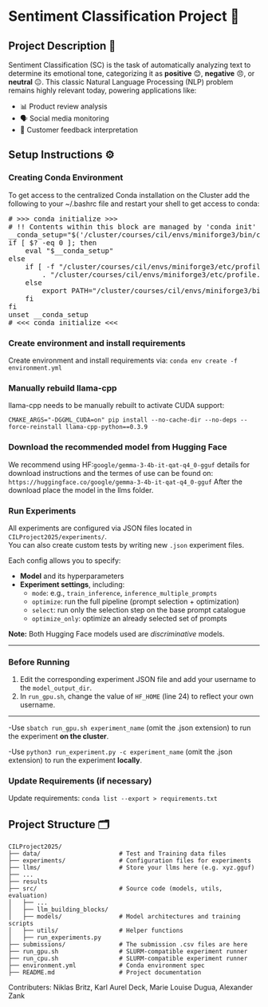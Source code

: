 # Sentiment Classification Project 🌟

## Project Description 📖

Sentiment Classification (SC) is the task of automatically analyzing text to determine its emotional tone, categorizing it as **positive** 😊, **negative** 😠, or **neutral** 😐. This classic Natural Language Processing (NLP) problem remains highly relevant today, powering applications like:

- 📊 Product review analysis
- 🗣️ Social media monitoring
- 💬 Customer feedback interpretation


## Setup Instructions ⚙️

### Creating Conda Environment

To get access to the centralized Conda installation on the Cluster add the following to your ~/.bashrc file and restart your shell to get access to conda:
<pre>
# >>> conda initialize >>>
# !! Contents within this block are managed by 'conda init' !!
__conda_setup="$('/cluster/courses/cil/envs/miniforge3/bin/conda' 'shell.bash' 'hook' 2> /dev/null)"
if [ $? -eq 0 ]; then
    eval "$__conda_setup"
else
    if [ -f "/cluster/courses/cil/envs/miniforge3/etc/profile.d/conda.sh" ]; then
        . "/cluster/courses/cil/envs/miniforge3/etc/profile.d/conda.sh"
    else
        export PATH="/cluster/courses/cil/envs/miniforge3/bin:$PATH"
    fi
fi
unset __conda_setup
# <<< conda initialize <<<
</pre>

### Create environment and install requirements

Create environment and install requirements via:
`conda env create -f environment.yml`

### Manually rebuild llama-cpp
llama-cpp needs to be manually rebuilt to activate CUDA support:

`CMAKE_ARGS="-DGGML_CUDA=on" pip install --no-cache-dir --no-deps --force-reinstall llama-cpp-python==0.3.9`

### Download the recommended model from Hugging Face

We recommend using HF:`google/gemma-3-4b-it-qat-q4_0-gguf` details for download instructions and the termes of use can be found on: `https://huggingface.co/google/gemma-3-4b-it-qat-q4_0-gguf` After the download place the model in the llms folder.

### Run Experiments

All experiments are configured via JSON files located in `CILProject2025/experiments/`.  
You can also create custom tests by writing new `.json` experiment files.

Each config allows you to specify:

- **Model** and its hyperparameters  
- **Experiment settings**, including:
  - `mode`: e.g., `train_inference`, `inference_multiple_prompts`
  - `optimize`: run the full pipeline (prompt selection + optimization)
  - `select`: run only the selection step on the base prompt catalogue
  - `optimize_only`: optimize an already selected set of prompts

**Note:** Both Hugging Face models used are *discriminative* models.

---

### Before Running

1. Edit the corresponding experiment JSON file and add your username to the `model_output_dir`.
2. In `run_gpu.sh`, change the value of `HF_HOME` (line 24) to reflect your own username.

---

-Use `sbatch run_gpu.sh experiment_name` (omit the .json extension) to run the experiment **on the cluster**.

-Use `python3 run_experiment.py -c experiment_name` (omit the .json extension) to run the experiment **locally**.


### Update Requirements (if necessary)

Update requirements:
`conda list --export > requirements.txt`


## Project Structure 🗂️

```
CILProject2025/
├── data/                      # Test and Training data files
├── experiments/               # Configuration files for experiments
├── llms/                      # Store your llms here (e.g. xyz.gguf)
├── ...
├── results
├── src/                       # Source code (models, utils, evaluation)
│   ├── ...   
│   ├── llm_building_blocks/    
│   ├── models/                # Model architectures and training scripts
│   ├── utils/                 # Helper functions
│   ├── run_experiments.py
├── submissions/               # The submission .csv files are here
├── run_gpu.sh                 # SLURM-compatible experiment runner
├── run_cpu.sh                 # SLURM-compatible experiment runner
├── environment.yml            # Conda environment spec
├── README.md                  # Project documentation
```

Contributers: Niklas Britz, Karl Aurel Deck, Marie Louise Dugua, Alexander Zank
